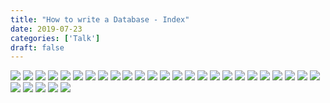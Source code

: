 ```yaml
---
title: "How to write a Database - Index"
date: 2019-07-23
categories: ['Talk']
draft: false
---
```


![](/images/how-to-write-a-database-index/0001.jpg)
![](/images/how-to-write-a-database-index/0002.jpg)
![](/images/how-to-write-a-database-index/0003.jpg)
![](/images/how-to-write-a-database-index/0004.jpg)
![](/images/how-to-write-a-database-index/0005.jpg)
![](/images/how-to-write-a-database-index/0006.jpg)
![](/images/how-to-write-a-database-index/0007.jpg)
![](/images/how-to-write-a-database-index/0008.jpg)
![](/images/how-to-write-a-database-index/0009.jpg)
![](/images/how-to-write-a-database-index/0010.jpg)
![](/images/how-to-write-a-database-index/0011.jpg)
![](/images/how-to-write-a-database-index/0012.jpg)
![](/images/how-to-write-a-database-index/0013.jpg)
![](/images/how-to-write-a-database-index/0014.jpg)
![](/images/how-to-write-a-database-index/0015.jpg)
![](/images/how-to-write-a-database-index/0016.jpg)
![](/images/how-to-write-a-database-index/0017.jpg)
![](/images/how-to-write-a-database-index/0018.jpg)
![](/images/how-to-write-a-database-index/0019.jpg)
![](/images/how-to-write-a-database-index/0020.jpg)
![](/images/how-to-write-a-database-index/0021.jpg)
![](/images/how-to-write-a-database-index/0022.jpg)
![](/images/how-to-write-a-database-index/0023.jpg)
![](/images/how-to-write-a-database-index/0024.jpg)
![](/images/how-to-write-a-database-index/0025.jpg)
![](/images/how-to-write-a-database-index/0026.jpg)
![](/images/how-to-write-a-database-index/0027.jpg)
![](/images/how-to-write-a-database-index/0028.jpg)
![](/images/how-to-write-a-database-index/0029.jpg)
![](/images/how-to-write-a-database-index/0030.jpg)


